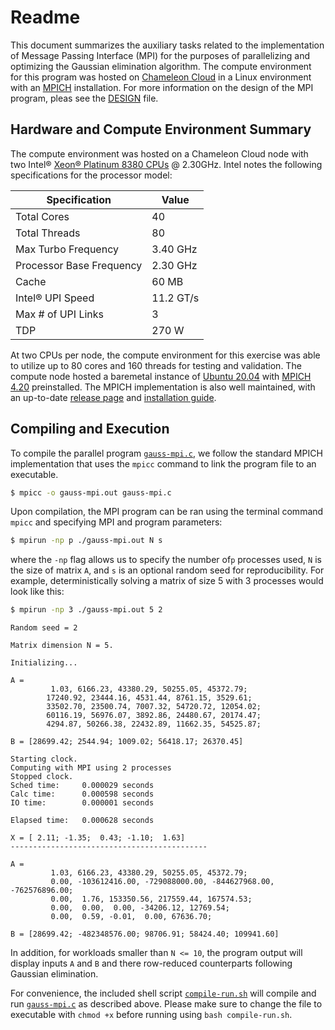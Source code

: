 # Readme

This document summarizes the auxiliary tasks related to the implementation of Message Passing Interface (MPI) for the purposes of parallelizing and optimizing the Gaussian elimination algorithm. The compute environment for this program was hosted on [Chameleon Cloud](https://www.chameleoncloud.org/) in a Linux environment with an [MPICH](https://www.mpich.org/) installation. For more information on the design of the MPI program, pleas see the [DESIGN](https://github.com/isalva2/parallel-processing/blob/main/MPI/gaussian-elimination/DESIGN.md) file.

## Hardware and Compute Environment Summary

The compute environment was hosted on a Chameleon Cloud node with two Intel® [Xeon® Platinum 8380 CPUs](https://www.intel.com/content/www/us/en/products/sku/212287/intel-xeon-platinum-8380-processor-60m-cache-2-30-ghz/specifications.html) @ 2.30GHz. Intel notes the following specifications for the processor model:

| Specification               | Value        |
|-------------------------|--------------|
| Total Cores             | 40           |
| Total Threads           | 80           |
| Max Turbo Frequency     | 3.40 GHz     |
| Processor Base Frequency| 2.30 GHz     |
| Cache                   | 60 MB        |
| Intel® UPI Speed        | 11.2 GT/s    |
| Max # of UPI Links      | 3            |
| TDP                     | 270 W        |

At two CPUs per node, the compute environment for this exercise was able to utilize up to 80 cores and 160 threads for testing and validation. The compute node hosted a baremetal instance of [Ubuntu 20.04](https://releases.ubuntu.com/focal/) with [MPICH 4.20](https://www.mpich.org/2024/02/09/mpich-4-2-0-released/) preinstalled. The MPICH implementation is also well maintained, with an up-to-date [release page](https://www.mpich.org/downloads/) and [installation guide](https://www.mpich.org/downloads/).

## Compiling and Execution

To compile the parallel program [`gauss-mpi.c`](https://github.com/isalva2/parallel-processing/blob/main/MPI/gaussian-elimination/gauss-mpi.c), we follow the standard MPICH implementation that uses the `mpicc` command to link the program file to an executable.

```bash
$ mpicc -o gauss-mpi.out gauss-mpi.c
```

Upon compilation, the MPI program can be ran using the terminal command `mpicc` and specifying MPI and program parameters:

```bash
$ mpirun -np p ./gauss-mpi.out N s
```
where the `-np` flag allows us to specify the number of`p` processes used, `N` is the size of matrix `A`, and `s` is an optional random seed for reproducibility. For example, deterministically solving a matrix of size 5 with 3 processes would look like this:

```bash
$ mpirun -np 3 ./gauss-mpi.out 5 2
```
```
Random seed = 2

Matrix dimension N = 5.

Initializing...

A =
         1.03, 6166.23, 43380.29, 50255.05, 45372.79;
        17240.92, 23444.16, 4531.44, 8761.15, 3529.61;
        33502.70, 23500.74, 7007.32, 54720.72, 12054.02;
        60116.19, 56976.07, 3892.86, 24480.67, 20174.47;
        4294.87, 50266.38, 22432.89, 11662.35, 54525.87;

B = [28699.42; 2544.94; 1009.02; 56418.17; 26370.45]

Starting clock.
Computing with MPI using 2 processes
Stopped clock.
Sched time:     0.000029 seconds
Calc time:      0.000598 seconds
IO time:        0.000001 seconds

Elapsed time:   0.000628 seconds

X = [ 2.11; -1.35;  0.43; -1.10;  1.63]
--------------------------------------------

A =
         1.03, 6166.23, 43380.29, 50255.05, 45372.79;
         0.00, -103612416.00, -729088000.00, -844627968.00, -762576896.00;
         0.00,  1.76, 153350.56, 217559.44, 167574.53;
         0.00,  0.00,  0.00, -34206.12, 12769.54;
         0.00,  0.59, -0.01,  0.00, 67636.70;

B = [28699.42; -482348576.00; 98706.91; 58424.40; 109941.60]
```

In addition, for workloads smaller than `N <= 10`, the program output will display inputs `A` and `B` and there row-reduced counterparts following Gaussian elimination.

For convenience, the included shell script [`compile-run.sh`](https://github.com/isalva2/parallel-processing/blob/main/MPI/gaussian-elimination/compile.sh) will compile and run [`gauss-mpi.c`](https://github.com/isalva2/parallel-processing/blob/main/MPI/gaussian-elimination/gauss-mpi.c) as described above. Please make sure to change the file to executable with `chmod +x` before running using `bash compile-run.sh`.